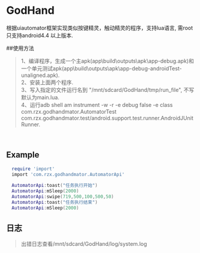 # GodHand
根据uiautomator框架实现类似按键精灵，触动精灵的程序，支持lua语言, 需root<br>
只支持android4.4 以上版本.

##使用方法
>1、编译程序，生成一个主apk(app\build\outputs\apk\app-debug.apk)和一个单元测试apk(app\build\outputs\apk\app-debug-androidTest-unaligned.apk).<br>
>2、安装上面两个程序.<br>
>3、写入指定的文件运行名到 "/mnt/sdcard/GodHand/tmp/run_file", 不写默认为main.lua.<br>
>4、运行adb shell am instrument -w -r   -e debug false -e class com.rzx.godhandmator.AutomatorTest com.rzx.godhandmator.test/android.support.test.runner.AndroidJUnitRunner.<br>

<br>

## Example
```lua
  require 'import'
  import 'com.rzx.godhandmator.AutomatorApi'
  
  AutomatorApi:toast("任务执行开始")
  AutomatorApi:mSleep(2000)
  AutomatorApi:swipe(719,500,100,500,50)
  AutomatorApi:toast("任务执行结束")
  AutomatorApi:mSleep(2000)
```

## 日志
>出错日志查看/mnt/sdcard/GodHand/log/system.log
